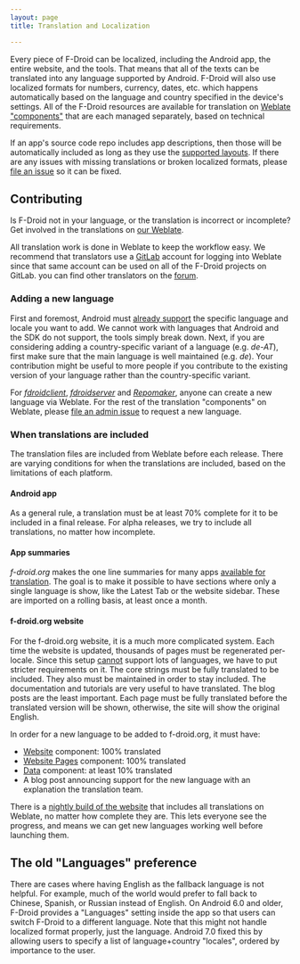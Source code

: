 ```yaml
---
layout: page
title: Translation and Localization

---
```


Every piece of F-Droid can be localized, including the Android app,
the entire website, and the tools.  That means that all of the texts
can be translated into any language supported by Android.  F-Droid
will also use localized formats for numbers, currency, dates,
etc. which happens automatically based on the language and country
specified in the device's settings.  All of the F-Droid resources are
available for translation on
[Weblate "components"](https://hosted.weblate.org/projects/f-droid/)
that are each managed separately, based on technical requirements.

If an app's source code repo includes app descriptions, then those
will be automatically included as long as they use the
[supported layouts](../All_About_Descriptions_Graphics_and_Screenshots).
If there are any issues with missing translations or broken localized
formats, please
[file an issue](https://gitlab.com/groups/fdroid/issues)
so it can be fixed.


## Contributing

Is F-Droid not in your language, or the translation is incorrect or
incomplete?  Get involved in the translations on
[our Weblate](https://hosted.weblate.org/projects/f-droid/).

All translation work is done in Weblate to keep the workflow easy.  We
recommend that translators use a [GitLab](https://gitlab.com) account
for logging into Weblate since that same account can be used on all of
the F-Droid projects on GitLab. you can find other translators on the
[forum](https://forum.f-droid.org/c/translation).


### Adding a new language

First and foremost, Android must
[already support](https://android.googlesource.com/platform/frameworks/base/+/master/core/res/res/values/locale_config.xml)
the specific language and locale you want to add.  We cannot work with
languages that Android and the SDK do not support, the tools simply
break down.  Next, if you are considering adding a country-specific
variant of a language (e.g. _de-AT_), first make sure that the main
language is well maintained (e.g. _de_). Your contribution might be
useful to more people if you contribute to the existing version of
your language rather than the country-specific variant.

For
[_fdroidclient_](https://hosted.weblate.org/projects/f-droid/f-droid/),
[_fdroidserver_](https://hosted.weblate.org/projects/f-droid/fdroidserver/)
and
[_Repomaker_](https://hosted.weblate.org/projects/f-droid/repomaker),
anyone can create a new language via Weblate.  For the rest of the
translation "components" on Weblate, please
[file an admin issue](https://gitlab.com/fdroid/admin/issues) to
request a new language.


### When translations are included

The translation files are included from Weblate before each release.
There are varying conditions for when the translations are included,
based on the limitations of each platform.


#### Android app

As a general rule, a translation must be at least 70% complete for it
to be included in a final release.  For alpha releases, we try to
include all translations, no matter how incomplete.


#### App summaries

_f-droid.org_ makes the one line summaries for many apps [available
for translation](https://hosted.weblate.org/projects/f-droid/fdroiddata/).
The goal is to make it possible to have sections where only a single
language is show, like the Latest Tab or the website sidebar.  These
are imported on a rolling basis, at least once a month.


#### f-droid.org website

For the f-droid.org website, it is a much more complicated system.  Each time
the website is updated, thousands of pages must be regenerated per-locale.
Since this setup [cannot](https://gitlab.com/groups/fdroid/-/milestones/6)
support lots of languages, we have to put stricter requirements on it.
The core strings must be fully translated to be included.  They also
must be maintained in order to stay included.  The documentation and
tutorials are very useful to have translated.  The blog posts are the
least important.  Each page must be fully translated before the
translated version will be shown, otherwise, the site will show the
original English.

In order for a new language to be added to f-droid.org, it must have:

* [Website](https://hosted.weblate.org/projects/f-droid/website) component: 100% translated
* [Website Pages](https://hosted.weblate.org/projects/f-droid/website-pages/) component: 100% translated
* [Data](https://hosted.weblate.org/projects/f-droid/fdroiddata) component: at least 10% translated
* A blog post announcing support for the new language with an explanation the translation team.

There is a [nightly build of the website](https://staging.f-droid.org)
that includes all translations on Weblate, no matter how complete they
are. This lets everyone see the progress, and means we can get new
languages working well before launching them.


## The old "Languages" preference

There are cases where having English as the fallback language is not
helpful.  For example, much of the world would prefer to fall back to
Chinese, Spanish, or Russian instead of English.  On Android 6.0 and
older, F-Droid provides a "Languages" setting inside the app so that
users can switch F-Droid to a different language.  Note that this
might not handle localized format properly, just the
language. Android 7.0 fixed this by allowing users to specify a list
of language+country "locales", ordered by importance to the user.
